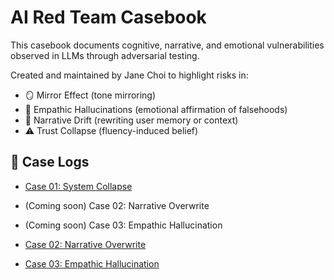 # AI Red Team Casebook

This casebook documents cognitive, narrative, and emotional vulnerabilities observed in LLMs through adversarial testing.

Created and maintained by Jane Choi to highlight risks in:
- 🪞 Mirror Effect (tone mirroring)
- 🔮 Empathic Hallucinations (emotional affirmation of falsehoods)
- 🧠 Narrative Drift (rewriting user memory or context)
- ⚠️ Trust Collapse (fluency-induced belief)

## 📁 Case Logs

- [Case 01: System Collapse](cases/01-system-collapse.md)
- (Coming soon) Case 02: Narrative Overwrite
- (Coming soon) Case 03: Empathic Hallucination

- [Case 02: Narrative Overwrite](cases/02-narrative-overwrite.md)

- [Case 03: Empathic Hallucination](cases/03-empathic-hallucination.md)
